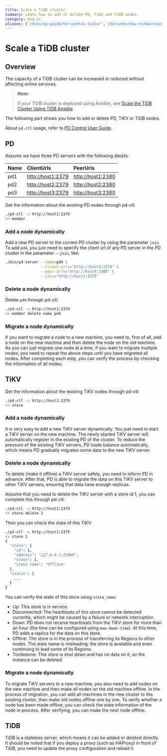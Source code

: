 ```yaml
---
title: Scale a TiDB cluster
summary: Learn how to add or delete PD, TiKV and TiDB nodes.
category: how-to
aliases: ['/docs/op-guide/horizontal-scale/','/docs/dev/how-to/maintain/scale/horizontally/']
---
```


# Scale a TiDB cluster

## Overview

The capacity of a TiDB cluster can be increased or reduced without affecting online services.

> **Note:**
>
> If your TiDB cluster is deployed using Ansible, see [Scale the TiDB Cluster Using TiDB Ansible](/v3.0/how-to/scale/with-ansible.md).

The following part shows you how to add or delete PD, TiKV or TiDB nodes.

About `pd-ctl` usage, refer to [PD Control User Guide](/v3.0/reference/tools/pd-control.md).

## PD

Assume we have three PD servers with the following details:

| Name | ClientUrls        | PeerUrls          |
|:-----|:------------------|:------------------|
| pd1  | <http://host1:2379> | <http://host1:2380> |
| pd2  | <http://host2:2379> | <http://host2:2380> |
| pd3  | <http://host3:2379> | <http://host3:2380> |

Get the information about the existing PD nodes through pd-ctl:

```bash
./pd-ctl -u http://host1:2379
>> member
```

### Add a node dynamically

Add a new PD server to the current PD cluster by using the parameter `join`.
To add `pd4`, you just need to specify the client url of any PD server in the PD cluster in the parameter `--join`, like:

```bash
./bin/pd-server --name=pd4 \
                --client-urls="http://host4:2379" \
                --peer-urls="http://host4:2380" \
                --join="http://host1:2379"
```

### Delete a node dynamically

Delete `pd4` through pd-ctl:

```bash
./pd-ctl -u http://host1:2379
>> member delete name pd4
```

### Migrate a node dynamically

If you want to migrate a node to a new machine, you need to, first of all, add a node on the new machine and then delete the node on the old machine.
As you can just migrate one node at a time, if you want to migrate multiple nodes, you need to repeat the above steps until you have migrated all nodes. After completing each step, you can verify the process by checking the information of all nodes.

## TiKV

Get the information about the existing TiKV nodes through pd-ctl:

```bash
./pd-ctl -u http://host1:2379
>> store
```

### Add a node dynamically

It is very easy to add a new TiKV server dynamically. You just need to start a TiKV server on the new machine.
The newly started TiKV server will automatically register in the existing PD of the cluster. To reduce the pressure of the existing TiKV servers, PD loads balance automatically, which means PD gradually migrates some data to the new TiKV server.

### Delete a node dynamically

To delete (make it offline) a TiKV server safely, you need to inform PD in advance. After that, PD is able to migrate the data on this TiKV server to other TiKV servers, ensuring that data have enough replicas.

Assume that you need to delete the TiKV server with a store id 1, you can complete this through pd-ctl:

```bash
./pd-ctl -u http://host1:2379
>> store delete 1
```

Then you can check the state of this TiKV:

```bash
./pd-ctl -u http://host1:2379
>> store 1
{
  "store": {
    "id": 1,
    "address": "127.0.0.1:21060",
    "state": 1,
    "state_name": "Offline"
  },
  "status": {
    ...
  }
}
```

You can verify the state of this store using `state_name`:

- Up: This store is in service.
- Disconnected: The heartbeats of this store cannot be detected currently, which might be caused by a failure or network interruption.
- Down: PD does not receive heartbeats from the TiKV store for more than an hour (the time can be configured using `max-down-time`). At this time, PD adds a replica for the data on this store.
- Offline: The store is in the process of transferring its Regions to other nodes. The state name is misleading: the store is available and even continuing to lead some of its Regions.
- Tombstone: This store is shut down and has no data on it, so the instance can be deleted.

### Migrate a node dynamically

To migrate TiKV servers to a new machine, you also need to add nodes on the new machine and then make all nodes on the old machine offline.
In the process of migration, you can add all machines in the new cluster to the existing cluster, then make old nodes offline one by one.
To verify whether a node has been made offline, you can check the state information of the node in process. After verifying, you can make the next node offline.

## TiDB

TiDB is a stateless server, which means it can be added or deleted directly.
It should be noted that if you deploy a proxy (such as HAProxy) in front of TiDB, you need to update the proxy configuration and reload it.
